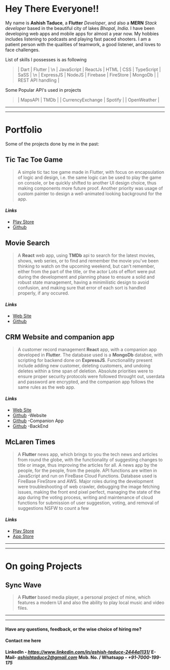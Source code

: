 # Hey There Everyone!!

My name is **Ashish Taduce**, a **Flutter** *Developer*, and also a **MERN** *Stack developer* based in the beautiful city of lakes *Bhopal*, *India*.  I have been developing web apps and mobile apps for almost a year now. My hobbies includes listening to podcasts and playing fast paced shooters. I am a patient person with the qualities of teamwork, a good listener, and loves to face challenges.

List of skills I possesses is as following
 > | Dart | Flutter | \n
 | JavaScript | ReactJs | HTML | CSS | TypeScript | SaSS | \n
 | ExpressJS | NodeJS | Firebase | FireStore | MongoDb |
 | REST API handling |
 
 Some Popular API's used in projects
  > | MapsAPI | TMDb | 
 | CurrencyExchange | Spotify | 
 | OpenWeather |
 
---
---
# Portfolio

Some of the projects done by me in the past:
## Tic Tac Toe Game

> A simple tic tac toe game made in Flutter, with focus on encapsulation of logic and design, i.e. the same logic can be used to play the game on console, or be quickly shifted to another UI design choice, thus making components more future proof.
Another priority was usage of custom painter to design a well-animated looking background for the app.



#### *Links*

* [Play Store](https://google.com)
* [Github](github.com)

## Movie Search

> A **React** web app, using **TMDb** api to search for the latest movies, shows, web series, or to find and  remember the movie you've been thinking to watch on the upcoming weekend, but can't remember, either from the part of the title, or the actor
> Lots of effort were put during the development and planning phase to ensure a solid and robust state management, having a minimilistic design to avoid confusion, and making sure that error of each sort is handled properly, if any occured.

#### *Links*

* [Web Site](https://google.com)
* [Github](github.com)

## CRM Website and companion app

> A customer record management **React** app, with a companion app developed in **Flutter**.
The database used is a **MongoDb** databse, with scripting for backend done on **ExpressJS**.
Functionallity present include adding new customer, deleting customers, and undoing deletes within a time span of deletion.
Absolute priorities were to ensure proper security protocols were followed throught out, userdata and password are encrypted, and the companion app follows the same rules as the web app.


#### *Links*

* [Web Site](https://google.com)
* [Github](github.com) -Website
* [Github](github.com) -Companion App
* [Github](github.com) -BackEnd

## McLaren Times

> A **Flutter** news app, which brings to you the tech news and articles from round the globe, with the functionality of suggesting changes to title or image, thus improving the articles for all. A news app by the people, for the people, from the people.
API functions are witten in JavaScript and run on FireBase Cloud Functions.
Database used is FireBase FireStore and AWS.
Major roles during the development were troubleshooting of web crawler, debugging the image fetching issues, making the front end pixel perfect, managing the state of the app during the voting process, writing and maintenance of cloud functions for submission of user suggestion, voting, and removal of suggestions NSFW to count a few
#### *Links*
* [Play Store](https://google.com)
* [App Store](github.com)
---
---

# On going Projects

## Sync Wave

> A **Flutter** based media player, a personal project of mine, which features a modern UI and also the ability to play local music and video files. 

---
---

#### Have any questions, feedback, or the wise choice of hiring me?

#### Contact me here

**LinkedIn - *https://www.linkedin.com/in/ashish-taduce-2444a1131/***
**E-Mail- *ashishtaduce2@gmail.com***
**Mob. No. / Whatsapp - *+91-7000-199-175***








